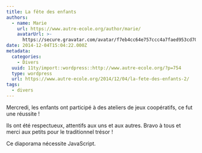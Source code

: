 ```yaml
---
title: La fête des enfants
authors:
  - name: Marie
    url: https://www.autre-ecole.org/author/marie/
    avatarUrl: >-
      https://secure.gravatar.com/avatar/f7eb4cc64e757ccc4a7faed953cd7065?s=96&d=mm&r=g
date: 2014-12-04T15:04:22.000Z
metadata:
  categories:
    - Divers
  uuid: 11ty/import::wordpress::http://www.autre-ecole.org/?p=754
  type: wordpress
  url: https://www.autre-ecole.org/2014/12/04/la-fete-des-enfants-2/
tags:
  - divers
---
```

Mercredi, les enfants ont participé à des ateliers de jeux coopératifs, ce fut une réussite !

Ils ont été respectueux, attentifs aux uns et aux autres. Bravo à tous et merci aux petits pour le traditionnel trésor !

Ce diaporama nécessite JavaScript.